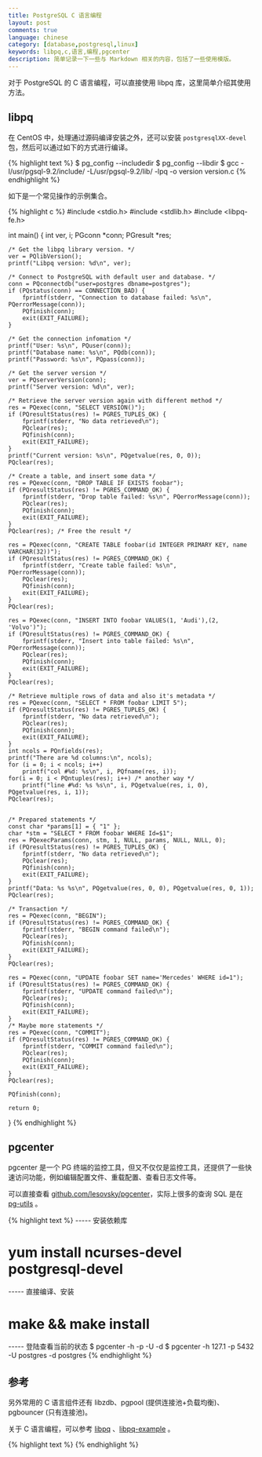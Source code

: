```yaml
---
title: PostgreSQL C 语言编程
layout: post
comments: true
language: chinese
category: [database,postgresql,linux]
keywords: libpq,c,语言,编程,pgcenter
description: 简单记录一下一些与 Markdown 相关的内容，包括了一些使用模版。
---
```


对于 PostgreSQL 的 C 语言编程，可以直接使用 libpq 库，这里简单介绍其使用方法。

<!-- more -->

## libpq

在 CentOS 中，处理通过源码编译安装之外，还可以安装 `postgresqlXX-devel` 包，然后可以通过如下的方式进行编译。

{% highlight text %}
$ pg_config --includedir
$ pg_config --libdir
$ gcc -I/usr/pgsql-9.2/include/ -L/usr/pgsql-9.2/lib/ -lpq -o version version.c
{% endhighlight %}

如下是一个常见操作的示例集合。

{% highlight c %}
#include <stdio.h>
#include <stdlib.h>
#include <libpq-fe.h>

int main()
{
	int ver, i;
	PGconn *conn;
	PGresult *res;

	/* Get the libpq library version. */
	ver = PQlibVersion();
	printf("Libpq version: %d\n", ver);

	/* Connect to PostgreSQL with default user and database. */
	conn = PQconnectdb("user=postgres dbname=postgres");
	if (PQstatus(conn) == CONNECTION_BAD) {
		fprintf(stderr, "Connection to database failed: %s\n", PQerrorMessage(conn));
		PQfinish(conn);
		exit(EXIT_FAILURE);
	}

	/* Get the connection infomation */
	printf("User: %s\n", PQuser(conn));
	printf("Database name: %s\n", PQdb(conn));
	printf("Password: %s\n", PQpass(conn));

	/* Get the server version */
	ver = PQserverVersion(conn);
	printf("Server version: %d\n", ver);

	/* Retrieve the server version again with different method */
	res = PQexec(conn, "SELECT VERSION()");
	if (PQresultStatus(res) != PGRES_TUPLES_OK) {
		fprintf(stderr, "No data retrieved\n");
		PQclear(res);
		PQfinish(conn);
		exit(EXIT_FAILURE);
	}
	printf("Current version: %s\n", PQgetvalue(res, 0, 0));
	PQclear(res);

	/* Create a table, and insert some data */
	res = PQexec(conn, "DROP TABLE IF EXISTS foobar");
	if (PQresultStatus(res) != PGRES_COMMAND_OK) {
		fprintf(stderr, "Drop table failed: %s\n", PQerrorMessage(conn));
		PQclear(res);
		PQfinish(conn);
		exit(EXIT_FAILURE);
	}
	PQclear(res); /* Free the result */

	res = PQexec(conn, "CREATE TABLE foobar(id INTEGER PRIMARY KEY, name VARCHAR(32))");
	if (PQresultStatus(res) != PGRES_COMMAND_OK) {
		fprintf(stderr, "Create table failed: %s\n", PQerrorMessage(conn));
		PQclear(res);
		PQfinish(conn);
		exit(EXIT_FAILURE);
	}
	PQclear(res);

	res = PQexec(conn, "INSERT INTO foobar VALUES(1, 'Audi'),(2, 'Volvo')");
	if (PQresultStatus(res) != PGRES_COMMAND_OK) {
		fprintf(stderr, "Insert into table failed: %s\n", PQerrorMessage(conn));
		PQclear(res);
		PQfinish(conn);
		exit(EXIT_FAILURE);
	}
	PQclear(res);

	/* Retrieve multiple rows of data and also it's metadata */
	res = PQexec(conn, "SELECT * FROM foobar LIMIT 5");
	if (PQresultStatus(res) != PGRES_TUPLES_OK) {
		fprintf(stderr, "No data retrieved\n");
		PQclear(res);
		PQfinish(conn);
		exit(EXIT_FAILURE);
	}
	int ncols = PQnfields(res);
	printf("There are %d columns:\n", ncols);
	for (i = 0; i < ncols; i++)
		printf("col #%d: %s\n", i, PQfname(res, i));
	for(i = 0; i < PQntuples(res); i++) /* another way */
		printf("line #%d: %s %s\n", i, PQgetvalue(res, i, 0), PQgetvalue(res, i, 1));
	PQclear(res);


	/* Prepared statements */
	const char *params[1] = { "1" };
	char *stm = "SELECT * FROM foobar WHERE Id=$1";
	res = PQexecParams(conn, stm, 1, NULL, params, NULL, NULL, 0);
	if (PQresultStatus(res) != PGRES_TUPLES_OK) {
		fprintf(stderr, "No data retrieved\n");
		PQclear(res);
		PQfinish(conn);
		exit(EXIT_FAILURE);
	}
	printf("Data: %s %s\n", PQgetvalue(res, 0, 0), PQgetvalue(res, 0, 1));
	PQclear(res);

	/* Transaction */
	res = PQexec(conn, "BEGIN");
	if (PQresultStatus(res) != PGRES_COMMAND_OK) {
		fprintf(stderr, "BEGIN command failed\n");
		PQclear(res);
		PQfinish(conn);
		exit(EXIT_FAILURE);
	}
	PQclear(res);

	res = PQexec(conn, "UPDATE foobar SET name='Mercedes' WHERE id=1");
	if (PQresultStatus(res) != PGRES_COMMAND_OK) {
		fprintf(stderr, "UPDATE command failed\n");
		PQclear(res);
		PQfinish(conn);
		exit(EXIT_FAILURE);
	}
	/* Maybe more statements */
	res = PQexec(conn, "COMMIT");
	if (PQresultStatus(res) != PGRES_COMMAND_OK) {
		fprintf(stderr, "COMMIT command failed\n");
		PQclear(res);
		PQfinish(conn);
		exit(EXIT_FAILURE);
	}
	PQclear(res);

	PQfinish(conn);

	return 0;
}
{% endhighlight %}


<!--
## 其它

----- s kill running query
SELECT pg_cancel_backend(procpid);
-- kill idle query
SELECT pg_terminate_backend(procpid);

### 表膨胀

http://mysql.taobao.org/monthly/2015/12/07/
https://chenhuajun.github.io/2017/08/15/PostgreSQL%E7%9A%84%E8%A1%A8%E8%86%A8%E8%83%80%E5%8F%8A%E5%AF%B9%E7%AD%96.html
PostgreSQL 秒杀场景优化
https://yq.aliyun.com/articles/3010
PG压测
http://www.zhongweicheng.com/?p=3103

SELECT
    schemaname||'.'||relname as table_name,
    pg_size_pretty(pg_relation_size(schemaname||'.'||relname)) as table_size,
    n_dead_tup, n_live_tup,
    round(n_dead_tup * 100 / (n_live_tup + n_dead_tup), 2) AS dead_tup_ratio
FROM
    pg_stat_all_tables
WHERE
    n_dead_tup >= 1000
ORDER BY dead_tup_ratio DESC
LIMIT 10;

## 监控

#### 链接数

所有的当前链接信息保存在 `pg_stat_activity` 视图中，可以通过 `SELECT definition FROM pg_views WHERE viewname = 'pg_stat_activity';` 查看视图的定义。

https://www.postgresql.org/docs/9.2/static/monitoring-stats.html#PG-STAT-ACTIVITY-VIEW

----- 所有连接数及其状态
SELECT * FROM pg_stat_activity;
----- 查看最大连接数限制
SHOW max_connections;
----- 为超级用户保留的连接数
SHOW superuser_reserved_connections;

----- 链接状态统计(单个数据库还是整体的) ****
SELECT state, count(*) FROM pg_stat_activity GROUP BY state;
----- 获取最大链接数
SELECT setting::int FROM pg_settings WHERE name = 'max_connections';
----- 等待锁的链接数
SELECT count(*) FROM pg_stat_activity WHERE waiting = 'true';
----- TPS递增
select datname, xact_commit, xact_rollback, (xact_commit + xact_rollback) as all from pg_stat_database WHERE datname NOT IN ('TEMPLATE0', 'TEMPLATE1', 'POSTGRES') AND xact_commit > 0 AND xact_rollback > 0;



SELECT s.state,COUNT(datid) AS current FROM pg_stat_activity s GROUP BY 1 ORDER BY s.state

trans(dbname)   commit,rollback,total
connect percent,total,active,idle,idle_tx

获取当前长事务的最大执行时间
select max(extract(epoch from  now()-xact_start)) as interval from pg_stat_activity where state<>'idle' and now()-xact_start > interval '1 sec';




pg_stat_bgwriter

#### 数据库大小

----- 除去内部数据库之外的数据库大小
SELECT datname, pg_database_size(oid) size FROM pg_database WHERE datname NOT IN ('TEMPLATE0', 'TEMPLATE1', 'POSTGRES');


----- SLOW DML (长事务的最大时间)
SELECT count(*) from pg_stat_activity where state = 'active' and now() - query_start > '1 sec'::interval;

SELECT count(*) from pg_stat_activity where state = 'active' and now() - query_start > '$PARAM1 sec'::interval and query ~* '^(insert|update|delete)');
select count(*) from pg_stat_activity where state = 'active' and now() - query_start > '$PARAM1 sec'::interval and query ilike 'select%';


SELECT pg_relation_size(c.oid) AS rsize,
  pg_size_pretty(pg_relation_size(c.oid)) AS psize,
  relkind, relname, nspname
FROM pg_class c, pg_namespace n,pg_user u WHERE n.oid = c.relnamespace
and u.usesysid=c.relowner  AND u.usename = 'OPENSTACK' order by rsize desc limit 10;



https://www.postgresql.org/docs/9.3/static/monitoring.html
-->



## pgcenter

pgcenter 是一个 PG 终端的监控工具，但又不仅仅是监控工具，还提供了一些快速访问功能，例如编辑配置文件、重载配置、查看日志文件等。

可以直接查看 [github.com/lesovsky/pgcenter](https://github.com/lesovsky/pgcenter)，实际上很多的查询 SQL 是在 [pg-utils](https://github.com/PostgreSQL-Consulting/pg-utils/blob/master/sql/global_reports/query_stat_total.sql) 。

{% highlight text %}
----- 安装依赖库
# yum install ncurses-devel postgresql-devel
----- 直接编译、安装
# make && make install

----- 登陆查看当前的状态
$ pgcenter -h <host> -p <port> -U <user> -d <dbname>
$ pgcenter -h 127.1 -p 5432 -U postgres -d postgres
{% endhighlight %}

## 参考

另外常用的 C 语言组件还有 libzdb、pgpool (提供连接池+负载均衡)、pgbouncer (只有连接池)。

关于 C 语言编程，可以参考 [libpq](https://www.postgresql.org/docs/9.2/static/libpq.html) 、[libpq-example](https://www.postgresql.org/docs/9.2/static/libpq-example.html) 。

<!--
https://github.com/ty4z2008/Qix/blob/master/pg.md

## pg_activity

https://github.com/julmon/pg_activity
-->

{% highlight text %}
{% endhighlight %}
